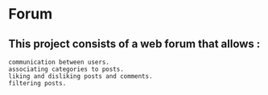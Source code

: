 # Forum

## This project consists of a web forum that allows :

    communication between users.
    associating categories to posts.
    liking and disliking posts and comments.
    filtering posts.

